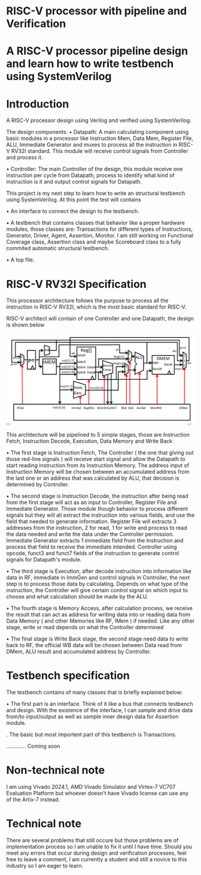 # RISC-V processor with pipeline and Verification

# A RISC-V processor pipeline design and learn how to write testbench using SystemVerilog

# Introduction

A RISC-V processor design using Verilog and verified using SystemVerilog.

The design components:
• Datapath: A main calculating component using basic modules in a processor like Instruction Mem, Data Mem, Register File, ALU, Immediate Generator and muxes to process all the instruction in RISC-V RV32I standard. This module will receive control signals from Controller and process it.

• Controller: The main Controller of the design, this module receive one instruction per cycle from Datapath, process to identify what kind of instruction is it and output control signals for Datapath.

This project is my next step to learn how to write an structural testbench using SystemVerilog. At this point the test will contains

• An interface to connect the design to the testbench.

• A testbench that contains classes that behavỉor like a proper hardware modules, those classes are: Transactions for different types of Instructions, Generator, Driver, Agent, Assertion, Monitor. I am still working on Functional Coverage class, Assertion class and maybe Scoreboard class to a fully commited automatic structural testbench.

• A top file.

# RISC-V RV32I Specification
This processor architecture follows the purpose to process all the instruction in RISC-V RV32I, which is the most basic standard for RISC-V.

RISC-V architect will contain of one Controller and one Datapath, the design is shown below

![image alt](https://github.com/XXBach/RISC_V_Pipeline/blob/main/RISC_V_Datapath.png)

This architecture will be pipelined to 5 simple stages, those are Instruction Fetch, Instruction Decode, Execution, Data Memory and Write Back

• The first stage is Instruction Fetch, The Controller ( the one that giving out those red-line signals ) will receive start signal and allow the Datapath to start reading instruction from its Instruction Memory. The address input of Instruction Memory will be chosen between an accumulated address from the last one or an address that was calculated by ALU, that decision is determined by Controller.

• The second stage is Instruction Decode, the instruction after being read from the first stage will act as an input to Controller, Register File and Immediate Generator. Those module though behavior to process different signals but they will all extract the instruction into various fields, and use the field that needed to generate information. Register File will extracts 3 addresses from the instruction, 2 for read, 1 for write and process to read the data needed and write the data under the Controller permission. Immediate Generator extracts 1 immediate field from the Instruction and process that field to receive the immediate intended. Controller using opcode, funct3 and funct7 fields of the instruction to generate control signals for Datapath's module.

• The third stage is Execution, after decode instruction into information like data in RF, immediate in ImmGen and control signals in Controller, the next step is to process those data by calculating. Depends on what type of the instruction, the Controller will give certain control signal on which input to choose and what calculation should be made by the ALU.

• The fourth stage is Memory Access, after calculation process, we receive the result that can act as address for writing data into or reading data from Data Memory ( and other Memories like RF, IMem ) if needed. Like any other stage, write or read depends on what the Controller determined 

• The final stage is Write Back stage, the second stage need data to write back to RF, the official WB data will be chosen between Data read from DMem, ALU result and accumulated address by Controller.

# Testbench specification

The testbench contains of many classes that is briefly explained below:

• The first part is an interface. Think of it like a bus that connects testbench and design. With the existence of the interface, I can sample and drive data from/to input/output as well as sample inner design data for Assertion module.

. The basic but most importent part of this testbench is Transactions. 

............. Coming soon

# Non-technical note

I am using Vivado 2024.1, AMD Vivado Simulator and Virtex-7 VC707 Evaluation Platform but whoever doesn't have Vivado license can use any of the Artix-7 instead.

# Technical note

There are several problems that still occure but those problems are of implementation process so I am unable to fix it until I have time.
Should you meet any errors that occur during design and verification processes, feel free to leave a comment, I am currently a student and still a novice to this industry so I am eager to learn.  

